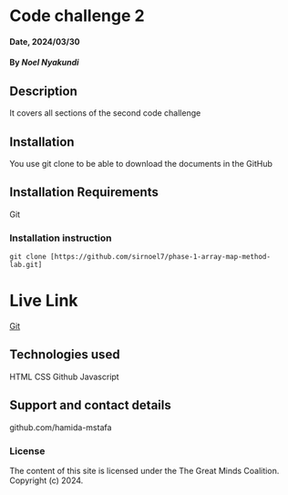 # Code challenge 2

#### Date, 2024/03/30

#### By *Noel Nyakundi*

## Description
It covers all sections of the second code challenge

## Installation
You use git clone to be able to download the documents in the GitHub

## Installation Requirements
Git

### Installation instruction
```
git clone [https://github.com/sirnoel7/phase-1-array-map-method-lab.git]
```

# Live Link
[Git](https://sirnoel7.github.io/codechallenge2/)

## Technologies used
HTML
CSS
Github
Javascript

## Support and contact details
github.com/hamida-mstafa

### License
The content of this site is licensed under the The Great Minds Coalition.
Copyright (c) 2024.








